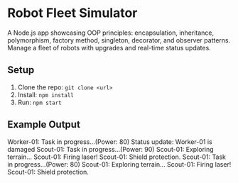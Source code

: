 # Robot Fleet Simulator

A Node.js app showcasing OOP principles: encapsulation, inheritance, polymorphism, factory method, singleton, decorator, and observer patterns. Manage a fleet of robots with upgrades and real-time status updates.

## Setup

1. Clone the repo: `git clone <url>`
2. Install: `npm install`
3. Run: `npm start`

## Example Output

Worker-01: Task in progress...(Power: 80)
Status update: Worker-01 is damaged
Scout-01: Task in progress...(Power: 90)
Scout-01: Exploring terrain...
Scout-01: Firing laser!
Scout-01: Shield protection.
Scout-01: Task in progress...(Power: 80)
Scout-01: Exploring terrain...
Scout-01: Firing laser!
Scout-01: Shield protection.
